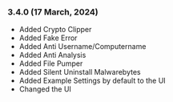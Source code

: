 ### 3.4.0 (17 March, 2024)
* Added Crypto Clipper
* Added Fake Error
* Added Anti Username/Computername
* Added Anti Analysis
* Added File Pumper
* Added Silent Uninstall Malwarebytes
* Added Example Settings by default to the UI
* Changed the UI